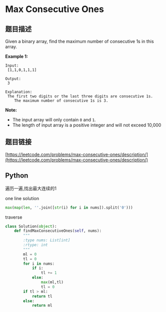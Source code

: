 # Max Consecutive Ones

## 题目描述

Given a binary array, find the maximum number of consecutive 1s in this array.

**Example 1:**

```text
Input:
 [1,1,0,1,1,1]

Output:
 3

Explanation:
 The first two digits or the last three digits are consecutive 1s.
    The maximum number of consecutive 1s is 3.
```

**Note:**

* The input array will only contain `0` and `1`.
* The length of input array is a positive integer and will not exceed 10,000

## 题目链接

[https://leetcode.com/problems/max-consecutive-ones/description/](https://leetcode.com/problems/max-consecutive-ones/description/)

## Python

遍历一遍,找出最大连续的1

one line solution

```python
max(map(len, ''.join([str(i) for i in nums]).split('0')))
```

traverse

```python
class Solution(object):
    def findMaxConsecutiveOnes(self, nums):
        """
        :type nums: List[int]
        :rtype: int
        """
        ml = 0
        tl = 0
        for i in nums:
            if i:
                tl += 1
            else:
                max(ml,tl)
                tl = 0
        if tl > ml:
            return tl
        else:
            return ml
```

